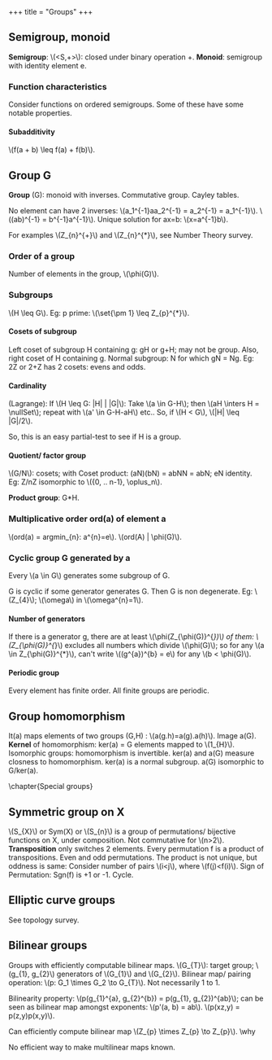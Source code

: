 +++
title = "Groups"
+++

## Semigroup, monoid
**Semigroup**: \\(<S,+>\\): closed under binary operation +. **Monoid**: semigroup with identity element e.

### Function characteristics
Consider functions on ordered semigroups. Some of these have some notable properties.

#### Subadditivity
\\(f(a + b) \leq f(a) + f(b)\\).

## Group G
**Group** (G): monoid with inverses. Commutative group. Cayley tables.

No element can have 2 inverses: \\(a_1^{-1}aa_2^{-1} = a_2^{-1} = a_1^{-1}\\). \\((ab)^{-1} = b^{-1}a^{-1}\\). Unique solution for ax=b: \\(x=a^{-1}b\\).

For examples \\(Z_{n}^{+}\\) and \\(Z_{n}^{*}\\), see Number Theory survey.

### Order of a group
Number of elements in the group, \\(\phi(G)\\).

### Subgroups
\\(H \leq G\\). Eg: p prime: \\(\set{\pm 1} \leq Z_{p}^{*}\\).

#### Cosets of subgroup
Left coset of subgroup H containing g: gH or g+H; may not be group. Also, right coset of H containing g. Normal subgroup: N for which gN = Ng. Eg: 2Z or 2+Z has 2 cosets: evens and odds.

#### Cardinality
(Lagrange): If \\(H \leq G: |H| | |G|\\): Take \\(a \in G-H\\); then \\(aH \inters H = \nullSet\\); repeat with \\(a' \in G-H-aH\\) etc.. So, if \\(H < G\\), \\(|H| \leq |G|/2\\).

So, this is an easy partial-test to see if H is a group.

#### Quotient/ factor group
\\(G/N\\): cosets; with Coset product: (aN)(bN) = abNN = abN; eN identity. Eg: Z/nZ isomorphic to \\(\{0, .. n-1\}, \oplus_n\\).

**Product group**: G*H.

### Multiplicative order ord(a) of element a
\\(ord(a) = argmin_{n}: a^{n}=e\\). \\(ord(A) | \phi(G)\\).

### Cyclic group G generated by a
Every \\(a \in G\\) generates some subgroup of G.

G is cyclic if some generator generates G. Then G is non degenerate. Eg: \\(Z_{4}\\); \\(\omega\\) in \\(\omega^{n}=1\\).

#### Number of generators
If there is a generator g, there are at least \\(\phi(Z_{\phi(G)}^{*})\\) of them: \\(Z_{\phi(G)}^{*}\\) excludes all numbers which divide \\(\phi(G)\\); so for any \\(a \in Z_{\phi(G)}^{*}\\), can't write \\((g^{a})^{b} = e\\) for any \\(b < \phi(G)\\).

#### Periodic group
Every element has finite order. All finite groups are periodic.

## Group homomorphism
It(a) maps elements of two groups (G,H) : \\(a(g.h)=a(g).a(h)\\). Image a(G). **Kernel** of homomorphism: ker(a) = G elements mapped to \\(1_{H}\\). Isomorphic groups: homomorphism is invertible. ker(a) and a(G) measure closness to homomorphism. ker(a) is a normal subgroup. a(G) isomorphic to G/ker(a).

\chapter{Special groups}
## Symmetric group on X
\\(S_{X}\\) or Sym(X) or \\(S_{n}\\) is a group of permutations/ bijective functions on X, under composition. Not commutative for \\(n>2\\). **Transposition** only switches 2 elements. Every permutation f is a product of transpositions. Even and odd permutations. The product is not unique, but oddness is same: Consider number of pairs \\(i<j\\), where \\(f(j)<f(i)\\). Sign of Permutation: Sgn(f) is +1 or -1. Cycle.

## Elliptic curve groups
See topology survey.

## Bilinear groups
Groups with efficiently computable bilinear maps. \\(G_{T}\\): target group; \\(g_{1}, g_{2}\\) generators of \\(G_{1}\\) and \\(G_{2}\\). Bilinear map/ pairing operation: \\(p: G_1 \times G_2 \to G_{T}\\). Not necessarily 1 to 1.

Bilinearity property: \\(p(g_{1}^{a}, g_{2}^{b}) = p(g_{1}, g_{2})^{ab}\\); can be seen as bilinear map amongst exponents: \\(p'(a, b) = ab\\). \\(p(xz,y) = p(z,y)p(x,y)\\).

Can efficiently compute bilinear map \\(Z_{p} \times Z_{p} \to Z_{p}\\). \why

No efficient way to make multilinear maps known.


